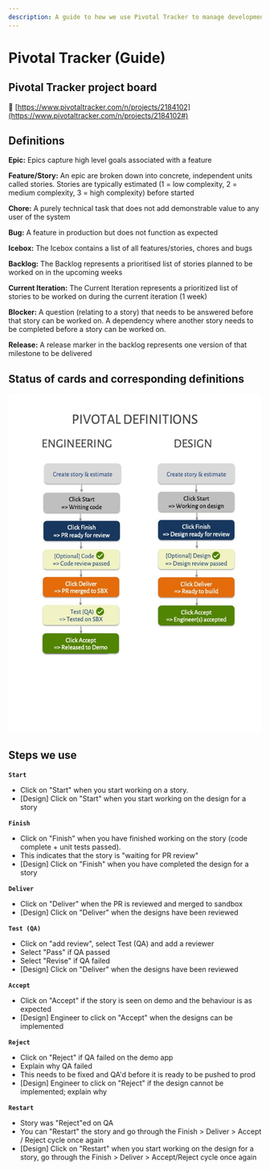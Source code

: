 ```yaml
---
description: A guide to how we use Pivotal Tracker to manage development tasks
---
```


# Pivotal Tracker \(Guide\)

## Pivotal Tracker project board

🎯  [https://www.pivotaltracker.com/n/projects/2184102](https://www.pivotaltracker.com/n/projects/2184102#)

## Definitions

**Epic:** Epics capture high level goals associated with a feature

**Feature/Story:** An epic are broken down into concrete, independent units called stories. Stories are typically estimated \(1 = low complexity, 2 = medium complexity, 3 = high complexity\) before started

**Chore:** A purely technical task that does not add demonstrable value to any user of the system

**Bug:** A feature in production but does not function as expected

**Icebox:** The Icebox contains a list of all features/stories, chores and bugs

**Backlog:** The Backlog represents a prioritised list of stories planned to be worked on in the upcoming weeks

**Current Iteration:** The Current Iteration represents a prioritized list of stories to be worked on during the current iteration \(1 week\)

**Blocker:** A question \(relating to a story\) that needs to be answered before that story can be worked on. A dependency where another story needs to be completed before a story can be worked on.

**Release:** A release marker in the backlog represents one version of that milestone to be delivered

## Status of cards and corresponding definitions

![Flow of a story through Pivotal](../../.gitbook/assets/pivotal-definitions.jpg)

## **Steps we use**

**`Start`**

* Click on "Start" when you start working on a story.
* \[Design\] Click on "Start" when you start working on the design for a story

**`Finish`**

* Click on "Finish" when you have finished working on the story \(code complete + unit tests passed\).
* This indicates that the story is "waiting for PR review"
* \[Design\] Click on "Finish" when you have completed the design for a story

**`Deliver`**

* Click on "Deliver" when the PR is reviewed and merged to sandbox
* \[Design\] Click on "Deliver" when the designs have been reviewed

**`Test (QA)`**

* Click on "add review", select Test \(QA\) and add a reviewer
* Select "Pass" if QA passed
* Select "Revise" if QA failed
* \[Design\] Click on "Deliver" when the designs have been reviewed

**`Accept`**

* Click on "Accept" if the story is seen on demo and the behaviour is as expected
* \[Design\] Engineer to click on "Accept" when the designs can be implemented

**`Reject`**

* Click on "Reject" if QA failed on the demo app
* Explain why QA failed
* This needs to be fixed and QA'd before it is ready to be pushed to prod
* \[Design\] Engineer to click on "Reject" if the design cannot be implemented; explain why

**`Restart`**

* Story was "Reject"ed on QA
* You can "Restart" the story and go through the Finish &gt; Deliver &gt; Accept / Reject cycle once again
* \[Design\] Click on "Restart" when you start working on the design for a story, go through the Finish &gt; Deliver &gt; Accept/Reject cycle once again

